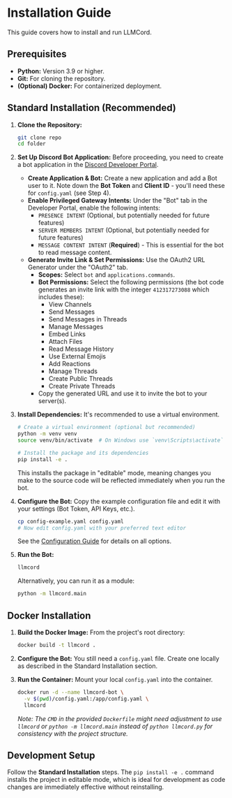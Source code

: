 # Installation Guide

This guide covers how to install and run LLMCord.

## Prerequisites

*   **Python:** Version 3.9 or higher.
*   **Git:** For cloning the repository.
*   **(Optional) Docker:** For containerized deployment.

## Standard Installation (Recommended)

1.  **Clone the Repository:**
    ```bash
    git clone repo
    cd folder
    ```

2.  **Set Up Discord Bot Application:**
    Before proceeding, you need to create a bot application in the [Discord Developer Portal](https://discord.com/developers/applications).

    *   **Create Application & Bot:** Create a new application and add a Bot user to it. Note down the **Bot Token** and **Client ID** - you'll need these for `config.yaml` (see Step 4).
    *   **Enable Privileged Gateway Intents:** Under the "Bot" tab in the Developer Portal, enable the following intents:
        *   `PRESENCE INTENT` (Optional, but potentially needed for future features)
        *   `SERVER MEMBERS INTENT` (Optional, but potentially needed for future features)
        *   `MESSAGE CONTENT INTENT` (**Required**) - This is essential for the bot to read message content.
    *   **Generate Invite Link & Set Permissions:** Use the OAuth2 URL Generator under the "OAuth2" tab.
        *   **Scopes:** Select `bot` and `applications.commands`.
        *   **Bot Permissions:** Select the following permissions (the bot code generates an invite link with the integer `412317273088` which includes these):
            *   View Channels
            *   Send Messages
            *   Send Messages in Threads
            *   Manage Messages
            *   Embed Links
            *   Attach Files
            *   Read Message History
            *   Use External Emojis
            *   Add Reactions
            *   Manage Threads
            *   Create Public Threads
            *   Create Private Threads
        *   Copy the generated URL and use it to invite the bot to your server(s).


3.  **Install Dependencies:**
    It's recommended to use a virtual environment.
    ```bash
    # Create a virtual environment (optional but recommended)
    python -m venv venv
    source venv/bin/activate  # On Windows use `venv\Scripts\activate`

    # Install the package and its dependencies
    pip install -e .
    ```
    This installs the package in "editable" mode, meaning changes you make to the source code will be reflected immediately when you run the bot.

4.  **Configure the Bot:**
    Copy the example configuration file and edit it with your settings (Bot Token, API Keys, etc.).
    ```bash
    cp config-example.yaml config.yaml
    # Now edit config.yaml with your preferred text editor
    ```
    See the [Configuration Guide](./configuration.md) for details on all options.

5.  **Run the Bot:**
    ```bash
    llmcord
    ```
    Alternatively, you can run it as a module:
    ```bash
    python -m llmcord.main
    ```

## Docker Installation

1.  **Build the Docker Image:**
    From the project's root directory:
    ```bash
    docker build -t llmcord .
    ```

2.  **Configure the Bot:**
    You still need a `config.yaml` file. Create one locally as described in the Standard Installation section.

3.  **Run the Container:**
    Mount your local `config.yaml` into the container.
    ```bash
    docker run -d --name llmcord-bot \
      -v $(pwd)/config.yaml:/app/config.yaml \
      llmcord
    ```
    *Note: The `CMD` in the provided `Dockerfile` might need adjustment to use `llmcord` or `python -m llmcord.main` instead of `python llmcord.py` for consistency with the project structure.*

## Development Setup

Follow the **Standard Installation** steps. The `pip install -e .` command installs the project in editable mode, which is ideal for development as code changes are immediately effective without reinstalling.
